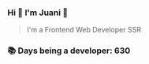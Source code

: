 ### Hi 👋 I&#39;m Juani 🦁

> I&#39;m a Frontend Web Developer SSR

### 📚 Days being a developer: 630
